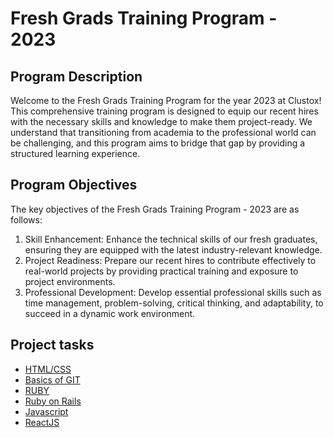 # Fresh Grads Training Program - 2023

## Program Descri**ption**

Welcome to the Fresh Grads Training Program for the year 2023 at Clustox! This comprehensive training program is designed to equip our recent hires with the necessary skills and knowledge to make them project-ready. We understand that transitioning from academia to the professional world can be challenging, and this program aims to bridge that gap by providing a structured learning experience.

## **Program Objectives**

The key objectives of the Fresh Grads Training Program - 2023 are as follows:

1. Skill Enhancement: Enhance the technical skills of our fresh graduates, ensuring they are equipped with the latest industry-relevant knowledge.
2. Project Readiness: Prepare our recent hires to contribute effectively to real-world projects by providing practical training and exposure to project environments.
3. Professional Development: Develop essential professional skills such as time management, problem-solving, critical thinking, and adaptability, to succeed in a dynamic work environment.

## Project tasks

   * [HTML/CSS](/fresh-grads-2023/html-css.md)
   * [Basics of GIT](/fresh-grads-2023/git.md)
   * [RUBY](/fresh-grads-2023/ruby.md)
   * [Ruby on Rails](/fresh-grads-2023/rails.md)
   * [Javascript](/fresh-grads-2023/javascript.md)
   * [ReactJS](/fresh-grads-2023/react.md)
